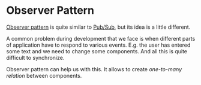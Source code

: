 # Observer Pattern

[Observer pattern](https://monsterlessons.com/project/lessons/observer-pattern-v-javascript) is quite similar to [Pub/Sub](../pubSub/index.md), but its idea is a little different.

A common problem during development that we face is when different parts of application have to respond to various events. E.g. the user has entered some text and we need to change some components. And all this is quite difficult to synchronize.

Observer pattern can help us with this. It allows to create _one-to-many relation_ between components.
